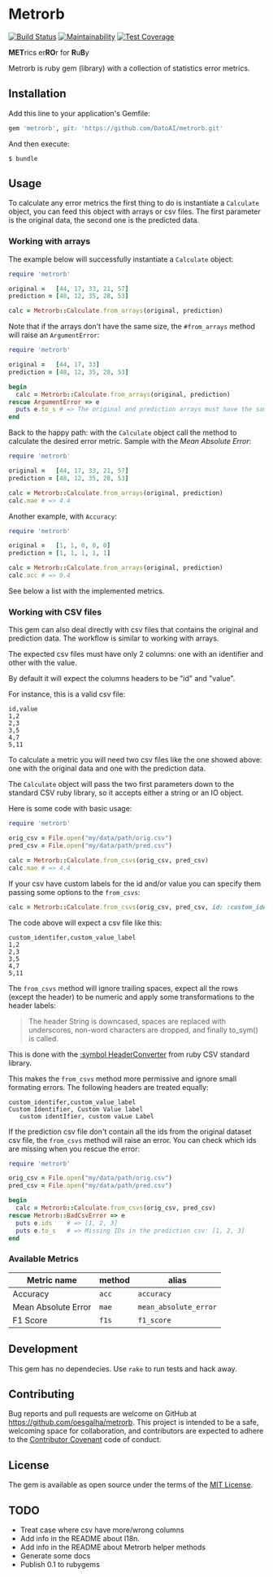 # Metrorb
[![Build Status](https://travis-ci.org/DatoAI/metrorb.svg?branch=master)](https://travis-ci.org/DatoAI/metrorb)
[![Maintainability](https://api.codeclimate.com/v1/badges/455c3ddc62e1352e8e8a/maintainability)](https://codeclimate.com/github/DatoAI/metrorb/maintainability)
[![Test Coverage](https://api.codeclimate.com/v1/badges/455c3ddc62e1352e8e8a/test_coverage)](https://codeclimate.com/github/DatoAI/metrorb/test_coverage)

**MET**rics er**RO**r for **R**u**B**y

Metrorb is ruby gem (library) with a collection of statistics error metrics.

## Installation

Add this line to your application's Gemfile:

```ruby
gem 'metrorb', git: 'https://github.com/DatoAI/metrorb.git'
```

And then execute:

    $ bundle

## Usage

To calculate any error metrics the first thing to do is instantiate a `Calculate` object, you can feed this object with arrays or csv files.
The first parameter is the original data, the second one is the predicted data.

### Working with arrays

The example below will successfully instantiate a `Calculate` object:
```ruby
require 'metrorb'

original =   [44, 17, 33, 21, 57]
prediction = [48, 12, 35, 28, 53]

calc = Metrorb::Calculate.from_arrays(original, prediction)
```

Note that if the arrays don't have the same size, the `#from_arrays` method will raise an `ArgumentError`:
```ruby
require 'metrorb'

original =   [44, 17, 33]
prediction = [48, 12, 35, 28, 53]

begin
  calc = Metrorb::Calculate.from_arrays(original, prediction)
rescue ArgumentError => e
  puts e.to_s # => The original and prediction arrays must have the same size!
end
```

Back to the happy path: with the `Calculate` object call the method to calculate the desired error metric. Sample with the _Mean Absolute Error_:
```ruby
require 'metrorb'

original =   [44, 17, 33, 21, 57]
prediction = [48, 12, 35, 28, 53]

calc = Metrorb::Calculate.from_arrays(original, prediction)
calc.mae # => 4.4
```

Another example, with ``Accuracy``:
```ruby
require 'metrorb'

original =   [1, 1, 0, 0, 0]
prediction = [1, 1, 1, 1, 1]

calc = Metrorb::Calculate.from_arrays(original, prediction)
calc.acc # => 0.4
```

See below a list with the implemented metrics.

### Working with CSV files

This gem can also deal directly with csv files that contains the original and prediction data. The workflow is similar to working with arrays.

The expected csv files must have only 2 columns: one with an identifier and other with the value.

By default it will expect the columns headers to be "id" and "value".

For instance, this is a valid csv file:
```
id,value
1,2
2,3
3,5
4,7
5,11
```

To calculate a metric you will need two csv files like the one showed above: one with the original data and one with the prediction data.

The `Calculate` object will pass the two first parameters down to the standard CSV ruby library, so it accepts either a string or an IO object.

Here is some code with basic usage:

```ruby
require 'metrorb'

orig_csv = File.open("my/data/path/orig.csv")
pred_csv = File.open("my/data/path/pred.csv")

calc = Metrorb::Calculate.from_csvs(orig_csv, pred_csv)
calc.mae # => 4.4
```

If your csv have custom labels for the id and/or value you can specify them passing some options to the `from_csvs`:
```ruby
calc = Metrorb::Calculate.from_csvs(orig_csv, pred_csv, id: :custom_identifer, value: :custom_value_label)
```

The code above will expect a csv file like this:
```
custom_identifer,custom_value_label
1,2
2,3
3,5
4,7
5,11
```

The `from_csvs` method will ignore trailing spaces, expect all the rows (except the header) to be numeric and apply some transformations to the header labels:

> The header String is downcased, spaces are replaced with underscores, non-word characters are dropped, and finally to_sym() is called.

This is done with the [:symbol HeaderConverter](http://ruby-doc.org/stdlib-2.4.0/libdoc/csv/rdoc/CSV.html#HeaderConverters) from ruby CSV standard library.

This makes the `from_csvs` method more permissive and ignore small formating errors. The following headers are treated equally:
```
custom_identifer,custom_value_label
Custom Identifier, Custom Value label
   custom identIfier, custom vaLue Label
```

If the prediction csv file don't contain all the ids from the original dataset csv file, the `from_csvs` method will raise an error. You can check which ids are missing when you rescue the error:
```ruby
require 'metrorb'

orig_csv = File.open("my/data/path/orig.csv")
pred_csv = File.open("my/data/path/pred.csv")

begin
  calc = Metrorb::Calculate.from_csvs(orig_csv, pred_csv)
rescue Metrorb::BadCsvError => e
  puts e.ids    # => [1, 2, 3]
  puts e.to_s   # => Missing IDs in the prediction csv: [1, 2, 3]
end
```

### Available Metrics

|Metric name        |method|alias                |
|-------------------|------|---------------------|
|Accuracy           |`acc` |`accuracy`           |
|Mean Absolute Error|`mae` |`mean_absolute_error`|
|F1 Score           |`f1s` |`f1_score`           | 


## Development

This gem has no dependecies. Use `rake` to run tests and hack away.

## Contributing

Bug reports and pull requests are welcome on GitHub at https://github.com/oesgalha/metrorb. This project is intended to be a safe, welcoming space for collaboration, and contributors are expected to adhere to the [Contributor Covenant](http://contributor-covenant.org) code of conduct.

## License

The gem is available as open source under the terms of the [MIT License](http://opensource.org/licenses/MIT).

## TODO

* Treat case where csv have more/wrong columns
* Add info in the README about I18n.
* Add info in the README about Metrorb helper methods
* Generate some docs
* Publish 0.1 to rubygems
